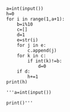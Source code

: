     a=int(input())
    h=0
    for i in range(1,a+1):
        b=i%10
        c=[]
        d=1
        e=str(i)
        for j in e:
            c.append(j)
        for k in c:
            if int(k)!=b:
                d=0
        if d:
            h+=1
    print(h)

    '''a=int(input())

    print()'''
